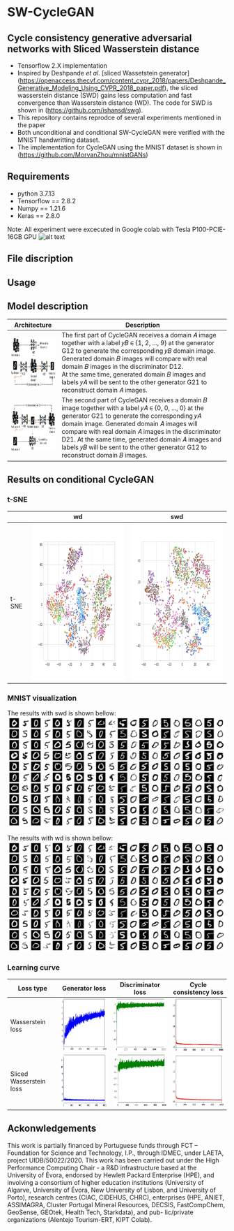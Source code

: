 # SW-CycleGAN

## Cycle consistency generative adversarial networks with Sliced Wasserstein distance

-  Tensorflow 2.X implementation
-  Inspired by Deshpande $et$ $al$. [sliced Wassetstein generator] (https://openaccess.thecvf.com/content_cvpr_2018/papers/Deshpande_Generative_Modeling_Using_CVPR_2018_paper.pdf), the sliced wasserstein distance (SWD) gains less computation and fast convergence than Wasserstein distance (WD). The code for SWD is shown in (https://github.com/ishansd/swg).
-  This repository contains reprodce of several experiments mentioned in the paper
-  Both unconditional and conditional SW-CycleGAN were verified with the MNIST handwritting dataset.
-  The implementation for CycleGAN using the MNIST dataset is shown in (https://github.com/MorvanZhou/mnistGANs)


## Requirements

- python 3.7.13
- Tensorflow == 2.8.2
- Numpy == 1.21.6
- Keras == 2.8.0

Note: All experiment were excecuted in Google colab with Tesla P100-PCIE-16GB GPU ![alt text](https://colab.research.google.com/assets/colab-badge.svg)


## File discription

## Usage

## Model description
|  Architecture | Description|
| ------------- | ------------- |
|<img src="https://github.com/pzq522362451/SW-CycleGAN/blob/main/Results/cyclegan_1.jpg" width="250" height="110">|The first part of CycleGAN receives a domain 𝐴 image together with a label 𝑦𝐵 ∈ {1, 2, ..., 9} at the generator G12 to generate the corresponding 𝑦𝐵 domain image. Generated domain 𝐵 images will compare with real domain 𝐵 images in the discriminator D12. <br>At the same time, generated domain 𝐵 images and labels 𝑦𝐴 will be sent to the other generator G21 to reconstruct domain 𝐴 images.|
|<img src="https://github.com/pzq522362451/SW-CycleGAN/blob/main/Results/cyclegan_2.jpg" width="250" height="110">|The second part of CycleGAN receives a domain 𝐵 image together with a label 𝑦𝐴 ∈ {0, 0, ..., 0} at the generator G21 to generate the corresponding 𝑦𝐴 domain image. Generated domain 𝐴 images will compare with real domain 𝐴 images in the discriminator D21. At the same time, generated domain 𝐴 images and labels 𝑦𝐵 will be sent to the other generator G12 to reconstruct domain 𝐵 images.|



## Results on conditional CycleGAN
### t-SNE

<div align=center>
  
|   | wd|swd|
| ------------- | ------------- |------------- |
| t-SNE| <img src="https://github.com/pzq522362451/SW-CycleGAN/blob/main/Results/tsne_wd.png" width="360" height="360">|<img src="https://github.com/pzq522362451/SW-CycleGAN/blob/main/Results/tsne_swd.png" width="360" height="360"> |

</div>


### MNIST visualization 

The results with swd is shown bellow:
![image](https://github.com/pzq522362451/SW-CycleGAN/blob/main/Results/swd.png)

The results with wd is shown bellow:
![image](https://github.com/pzq522362451/SW-CycleGAN/blob/main/Results/wd.png)

### Learning curve
<div align=center>
  
| Loss type  | Generator loss| Discriminator loss | Cycle consistency loss |
| ------------- | ------------- |   -------------    | ------------- |
| Wasserstein loss  | <img src="https://github.com/pzq522362451/SW-CycleGAN/blob/main/Results/gloss_wd.jpg" width="200" height="120"> |<img src="https://github.com/pzq522362451/SW-CycleGAN/blob/main/Results/dloss_wd.jpg" width="200" height="120">|<img src="https://github.com/pzq522362451/SW-CycleGAN/blob/main/Results/cycloss_wd.jpg" width="200" height="120">|
| Sliced Wasserstein loss  | <img src="https://github.com/pzq522362451/SW-CycleGAN/blob/main/Results/gloss_swd.jpg" width="200" height="120">  |<img src="https://github.com/pzq522362451/SW-CycleGAN/blob/main/Results/dloss_swd.jpg" width="200" height="120"> |<img src="https://github.com/pzq522362451/SW-CycleGAN/blob/main/Results/cycloss_swd.jpg" width="200" height="120"> |
  
</div>

## Ackonwledgements
This work is partially financed by Portuguese funds through FCT – Foundation for Science and Technology, I.P., through IDMEC, under LAETA, project UIDB/50022/2020. This work has been carried out under the High Performance Computing Chair - a R&D infrastructure based at the University of Évora, endorsed by Hewlett Packard Enterprise (HPE), and involving a consortium of higher education institutions (University of Algarve, University of Évora, New University of Lisbon, and University of Porto), research centres (CIAC, CIDEHUS, CHRC), enterprises (HPE, ANIET, ASSIMAGRA, Cluster Portugal Mineral Resources, DECSIS, FastCompChem, GeoSense, GEOtek, Health Tech, Starkdata), and pub- lic/private organizations (Alentejo Tourism-ERT, KIPT Colab).
